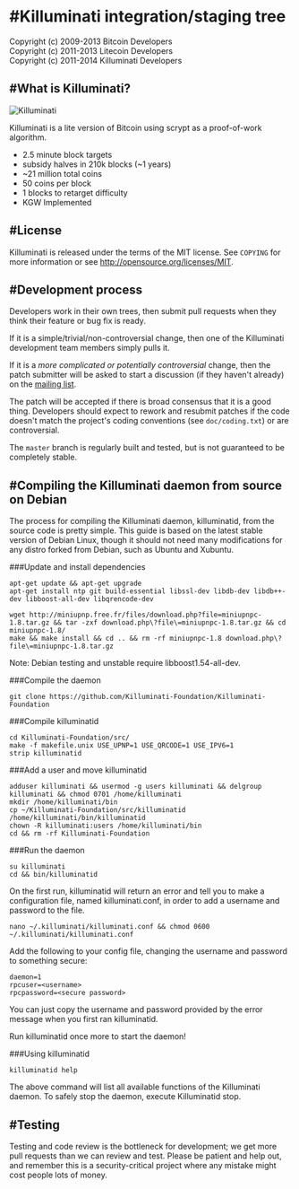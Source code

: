 #Killuminati integration/staging tree
================================
Copyright (c) 2009-2013 Bitcoin Developers<br>
Copyright (c) 2011-2013 Litecoin Developers<br>
Copyright (c) 2011-2014 Killuminati Developers<br>

#What is Killuminati?
----------------

![Killuminati](http://i.imgur.com/moytVJA.png)

Killuminati is a lite version of Bitcoin using scrypt as a proof-of-work algorithm.
 - 2.5 minute block targets
 - subsidy halves in 210k blocks (~1 years)
 - ~21 million total coins
 - 50 coins per block
 - 1 blocks to retarget difficulty
 - KGW Implemented

#License
-------
Killuminati is released under the terms of the MIT license. See `COPYING` for more
information or see http://opensource.org/licenses/MIT.

#Development process
-------------------

Developers work in their own trees, then submit pull requests when they think
their feature or bug fix is ready.

If it is a simple/trivial/non-controversial change, then one of the Killuminati
development team members simply pulls it.

If it is a *more complicated or potentially controversial* change, then the patch
submitter will be asked to start a discussion (if they haven't already) on the
[mailing list](http://sourceforge.net/mailarchive/forum.php?forum_name=bitcoin-development).

The patch will be accepted if there is broad consensus that it is a good thing.
Developers should expect to rework and resubmit patches if the code doesn't
match the project's coding conventions (see `doc/coding.txt`) or are
controversial.

The `master` branch is regularly built and tested, but is not guaranteed to be
completely stable.

#Compiling the Killuminati daemon from source on Debian
-----------------------------------------------------
The process for compiling the Killuminati daemon, killuminatid, from the source code is pretty simple. This guide is based on the latest stable version of Debian Linux, though it should not need many modifications for any distro forked from Debian, such as Ubuntu and Xubuntu.

###Update and install dependencies

```
apt-get update && apt-get upgrade
apt-get install ntp git build-essential libssl-dev libdb-dev libdb++-dev libboost-all-dev libqrencode-dev

wget http://miniupnp.free.fr/files/download.php?file=miniupnpc-1.8.tar.gz && tar -zxf download.php\?file\=miniupnpc-1.8.tar.gz && cd miniupnpc-1.8/
make && make install && cd .. && rm -rf miniupnpc-1.8 download.php\?file\=miniupnpc-1.8.tar.gz
```
Note: Debian testing and unstable require libboost1.54-all-dev.

###Compile the daemon
```
git clone https://github.com/Killuminati-Foundation/Killuminati-Foundation
```

###Compile killuminatid
```
cd Killuminati-Foundation/src/
make -f makefile.unix USE_UPNP=1 USE_QRCODE=1 USE_IPV6=1
strip killuminatid
```

###Add a user and move killuminatid
```
adduser killuminati && usermod -g users killuminati && delgroup killuminati && chmod 0701 /home/killuminati
mkdir /home/killuminati/bin
cp ~/Killuminati-Foundation/src/killuminatid /home/killuminati/bin/killuminatid
chown -R killuminati:users /home/killuminati/bin
cd && rm -rf Killuminati-Foundation
```

###Run the daemon
```
su killuminati
cd && bin/killuminatid
```

On the first run, killuminatid will return an error and tell you to make a configuration file, named killuminati.conf, in order to add a username and password to the file.
```
nano ~/.killuminati/killuminati.conf && chmod 0600 ~/.killuminati/killuminati.conf
```
Add the following to your config file, changing the username and password to something secure: 
```
daemon=1
rpcuser=<username>
rpcpassword=<secure password>
```

You can just copy the username and password provided by the error message when you first ran killuminatid.

Run killuminatid once more to start the daemon! 

###Using killuminatid
```
killuminatid help
```

The above command will list all available functions of the Killuminati daemon. To safely stop the daemon, execute Killuminatid stop. 

#Testing
-------

Testing and code review is the bottleneck for development; we get more pull
requests than we can review and test. Please be patient and help out, and
remember this is a security-critical project where any mistake might cost people
lots of money.

